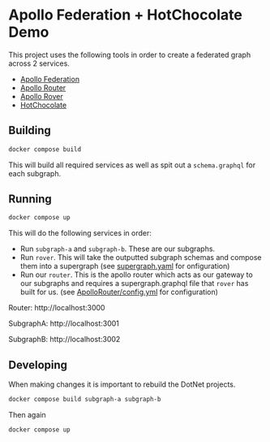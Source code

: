 # Apollo Federation + HotChocolate Demo

This project uses the following tools in order to create a federated
graph across 2 services.

* [Apollo Federation](https://www.apollographql.com/docs/federation/)
* [Apollo Router](https://www.apollographql.com/docs/router/)
* [Apollo Rover](https://www.apollographql.com/docs/rover/)
* [HotChocolate](https://chillicream.com/docs/hotchocolate/v13)

## Building

```bash
docker compose build
```

This will build all required services as well as spit out a `schema.graphql` for each
subgraph.

## Running

```bash
docker compose up
```

This will do the following services in order:
* Run `subgraph-a` and `subgraph-b`. These are our subgraphs.
* Run `rover`. This will take the outputted subgraph schemas 
and compose them into a supergraph (see [supergraph.yaml](./supergraph.yaml)
for onfiguration)
* Run our `router`. This is the apollo router which acts as our gateway
to our subgraphs and requires a supergraph.graphql file that `rover`
has built for us. (see [ApolloRouter/config.yml](./ApolloRouter/config.yml) for configuration)

Router: http://localhost:3000

SubgraphA: http://localhost:3001

SubgraphB: http://localhost:3002

## Developing

When making changes it is important to rebuild the DotNet projects.

```bash
docker compose build subgraph-a subgraph-b
```

Then again

```bash
docker compose up
```
